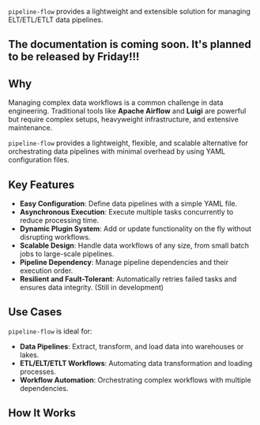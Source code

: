 ``pipeline-flow`` provides a lightweight and extensible solution for managing ELT/ETL/ETLT data pipelines.

## The documentation is coming soon. It's planned to be released by Friday!!!
## Why

Managing complex data workflows is a common challenge in data engineering. Traditional tools like **Apache Airflow** and **Luigi** 
are powerful but require complex setups, heavyweight infrastructure, and extensive maintenance.

``pipeline-flow`` provides a lightweight, flexible, and scalable alternative for orchestrating data pipelines 
with minimal overhead by using YAML configuration files.


## Key Features
- **Easy Configuration**: Define data pipelines with a simple YAML file.
- **Asynchronous Execution**: Execute multiple tasks concurrently to reduce processing time.
- **Dynamic Plugin System**: Add or update functionality on the fly without disrupting workflows.
- **Scalable Design**: Handle data workflows of any size, from small batch jobs to large-scale pipelines.
- **Pipeline Dependency**: Manage pipeline dependencies and their execution order.
- **Resilient and Fault-Tolerant**: Automatically retries failed tasks and ensures data integrity. (Still in development)

## Use Cases
``pipeline-flow`` is ideal for:

- **Data Pipelines**: Extract, transform, and load data into warehouses or lakes.
- **ETL/ELT/ETLT Workflows**: Automating data transformation and loading processes.
- **Workflow Automation**: Orchestrating complex workflows with multiple dependencies.

## How It Works
